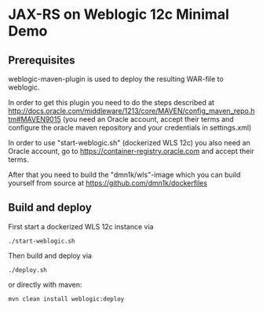 # JAX-RS on Weblogic 12c Minimal Demo

## Prerequisites

weblogic-maven-plugin is used to deploy the resulting WAR-file to weblogic. 

In order to get this plugin you need to do the steps described at http://docs.oracle.com/middleware/1213/core/MAVEN/config_maven_repo.htm#MAVEN9015 (you need an Oracle account, accept their terms and configure the oracle maven repository and your credentials in settings.xml)


In order to use "start-weblogic.sh" (dockerized WLS 12c) you also need an Oracle account, go to https://container-registry.oracle.com and accept their terms.

After that you need to build the "dmn1k/wls"-image which you can build yourself from source at https://github.com/dmn1k/dockerfiles

## Build and deploy

First start a dockerized WLS 12c instance via

```
./start-weblogic.sh
```

Then build and deploy via

```
./deploy.sh
```

or directly with maven:

```
mvn clean install weblogic:deploy
```